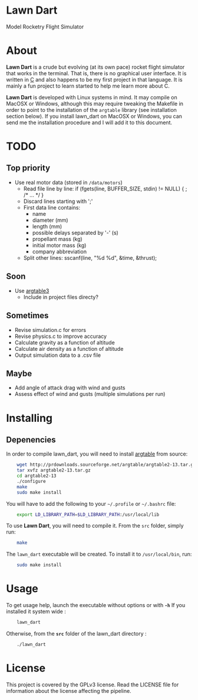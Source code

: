 # Lawn Dart

Model Rocketry Flight Simulator

# About

**Lawn Dart** is a crude but evolving (at its own pace) rocket flight simulator
that works in the terminal. That is, there is no graphical user interface. It
is written in [C](http://en.wikipedia.org/wiki/C_\(programming_language\)) and
also happens to be my first project in that language. It is mainly a fun
project to learn started to help me learn more about C.

**Lawn Dart** is developed with Linux systems in mind. It may compile on MacOSX
or Windows, although this may require tweaking the Makefile in order to point
to the installation of the `argtable` library (see installation section below).
If you install lawn_dart on MacOSX or Windows, you can send me the installation
procedure and I will add it to this document.

# TODO

## Top priority

- Use real motor data (stored in `/data/motors`)
  - Read file line by line:
        if (fgets(line, BUFFER_SIZE, stdin) != NULL) {
           ; /* ... */
        }
  - Discard lines starting with ';'
  - First data line contains:
    - name
    - diameter (mm)
    - length (mm)
    - possible delays separated by '-' (s)
    - propellant mass (kg)
    - initial motor mass (kg)
    - company abbreviation
  - Split other lines:
        sscanf(line, "%d %d", &time, &thrust);

## Soon

- Use [argtable3](https://github.com/argtable/argtable3)
  - Include in project files directy?

## Sometimes

- Revise simulation.c for errors
- Revise physics.c to improve accuracy
- Calculate gravity as a function of altitude
- Calculate air density as a function of altitude
- Output simulation data to a .csv file

## Maybe

- Add angle of attack drag with wind and gusts
- Assess effect of wind and gusts (multiple simulations per run)

# Installing

## Depenencies

In order to compile lawn_dart, you will need to install
[argtable](http://argtable.sourceforge.net/) from source:

```bash
    wget http://prdownloads.sourceforge.net/argtable/argtable2-13.tar.gz
    tar xvfz argtable2-13.tar.gz
    cd argtable2-13
    ./configure
    make
    sudo make install
```

You will have to add the following to your `~/.profile` or `~/.bashrc` file:

```bash
    export LD_LIBRARY_PATH=$LD_LIBRARY_PATH:/usr/local/lib
```

To use **Lawn Dart**, you will need to compile it. From the `src` folder,
simply run:

```bash
    make
```

The `lawn_dart` executable will be created. To install it to `/usr/local/bin`,
run:

```bash
    sudo make install
```

# Usage

To get usage help, launch the executable without options or with **`-h`** If
you installed it system wide :

```bash
    lawn_dart
```

Otherwise, from the **`src`** folder of the lawn_dart directory :

```bash
    ./lawn_dart
```

# License

This project is covered by the GPLv3 license. Read the LICENSE file for
information about the license affecting the pipeline.

